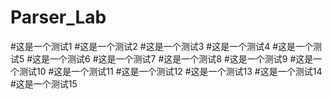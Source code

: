 # Parser_Lab


#这是一个测试1
#这是一个测试2
#这是一个测试3
#这是一个测试4
#这是一个测试5
#这是一个测试6
#这是一个测试7
#这是一个测试8
#这是一个测试9
#这是一个测试10
#这是一个测试11
#这是一个测试12
#这是一个测试13
#这是一个测试14
#这是一个测试15

